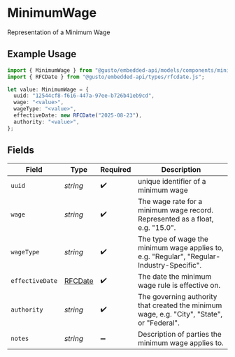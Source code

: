 # MinimumWage

Representation of a Minimum Wage

## Example Usage

```typescript
import { MinimumWage } from "@gusto/embedded-api/models/components/minimumwage.js";
import { RFCDate } from "@gusto/embedded-api/types/rfcdate.js";

let value: MinimumWage = {
  uuid: "12544cf8-f616-447a-97ee-b726b41eb9cd",
  wage: "<value>",
  wageType: "<value>",
  effectiveDate: new RFCDate("2025-08-23"),
  authority: "<value>",
};
```

## Fields

| Field                                                                                      | Type                                                                                       | Required                                                                                   | Description                                                                                |
| ------------------------------------------------------------------------------------------ | ------------------------------------------------------------------------------------------ | ------------------------------------------------------------------------------------------ | ------------------------------------------------------------------------------------------ |
| `uuid`                                                                                     | *string*                                                                                   | :heavy_check_mark:                                                                         | unique identifier of a minimum wage                                                        |
| `wage`                                                                                     | *string*                                                                                   | :heavy_check_mark:                                                                         | The wage rate for a minimum wage record. Represented as a float, e.g. "15.0".              |
| `wageType`                                                                                 | *string*                                                                                   | :heavy_check_mark:                                                                         | The type of wage the minimum wage applies to, e.g. "Regular", "Regular-Industry-Specific". |
| `effectiveDate`                                                                            | [RFCDate](../../types/rfcdate.md)                                                          | :heavy_check_mark:                                                                         | The date the minimum wage rule is effective on.                                            |
| `authority`                                                                                | *string*                                                                                   | :heavy_check_mark:                                                                         | The governing authority that created the minimum wage, e.g. "City", "State", or "Federal". |
| `notes`                                                                                    | *string*                                                                                   | :heavy_minus_sign:                                                                         | Description of parties the minimum wage applies to.                                        |